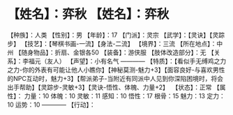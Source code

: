 # 【姓名】：弈秋 【姓名】：弈秋
【种族】：人类
【性别】：男
【年龄】：17
【门派】：灵宗
【武学】：【灵诀】【灵踪步】
【技艺】：【琴棋书画-一流】【身法-二流】
【境界】：三流
【所在地点】：中州
【随身物品】：折扇、金银各50
【装备】：游侠服
【肢体改造部分】：无
【关系】：李福元（友人）
【声望】：小有名气
————
【特质】：【看似手无缚鸡之力之力-你的外表有可能让他人小瞧你】【神秘莫测-魅力+3】【面容良好-与喜欢男性的NPC互动时，魅力+3】【帮派弟子-当附近有同派中人见到你深陷困境时，将会出手帮助】【灵踪步-灵敏+3】【灵诀-悟性、体魄、力量+2】
 【状态】：正常
【属性】：
力量：10
体魄：10
灵敏：11
感知：10
悟性：17
根骨：15
魅力：13
定力：10
运势：10
————
【行动】：